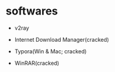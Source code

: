 # softwares

- v2ray

- Internet Download Manager(cracked)

- Typora(Win & Mac; cracked)

- WinRAR(cracked)
